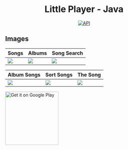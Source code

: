 <h1 align="center">Little Player - Java</h1>

<p align="center">
  <a href="https://android-arsenal.com/api?level=25"><img alt="API" src="https://img.shields.io/badge/API-23%2B-brightgreen.svg?style=flat"/></a>
</p>

## Images
Songs | Albums | Song Search 
--- | --- | --- | 
![](https://blogger.googleusercontent.com/img/b/R29vZ2xl/AVvXsEgJYDZw6dpWpKUIknfvG7rWREPSdHtjnfrAlolao391uR5mQu1h6_PK5ywGRzL39VAWTmzLMZn5eZePkQfBz0Lt8IZ0z4UTMoxDV-1rOSdc7ykRYNHyQKF5yguGdG8YVURIV0tiM9FIkdCPWpo0q96aTUwLp6ro4nqhKJiIFSaKVCjMNUZN-xksPV4m6w/s2400/01.jpg) | ![](https://blogger.googleusercontent.com/img/b/R29vZ2xl/AVvXsEhRCfhUYysf5nkHxFDhDbHLWFQ0UaK7GULLc17PZXKLaEcNRprTdtvCd1o50eCRAETW5BB6rCZR2mz6R9jKyiY5SC6NK254ayeTzOlKTfquIx6PZhO4loEUY2hKakMqQl1pcuC-Ez_dLn2eiWII0EBPrwhhQ73kEyDh2_JmOJrAXKmOOk6M-kGfdhxDBw/s2400/02.jpg) | ![](https://blogger.googleusercontent.com/img/b/R29vZ2xl/AVvXsEi26XBE-8xKgT1wqHMjCTtUnn4U6uocm8N-M-EHrCpFxtpi0S9484ccPBq1NimxJbmvybyENQ4aMenHg46kz3q3qffLldzPloQp853paQ0nx2ZpAGx3CarVzcbJRO7X_7ie65GC4M1MgQMxwdrlWDlMMrIvTOk5jRzeg5BXeWDReISodKpGUZYzv3I2JQ/s2400/03.jpg) | 

| Album Songs | Sort Songs | The Song 
--- | --- | --- | 
![](https://blogger.googleusercontent.com/img/b/R29vZ2xl/AVvXsEjoFsIs6DiSAm_MZIkxGf8ZKfmLM-B4G-bSEEhT_skdU4269Njj4xwZmGn2A7CN6ZcVIOPBYGFP8wH0E6F13V5qtZ87TXYH-Z2Lmz207Z5QVFY0lG5fmu7mZIZZzlgMoAeoGS5c7cc9zzgDZ5frVbVwnjqlM8TsxeCy9wJpeYmA7YXXLmupt7wzQFFKFg/s2400/04.jpg) | ![](https://blogger.googleusercontent.com/img/b/R29vZ2xl/AVvXsEgeiX0zywXiAjfg34VDe1aLl9ojsi74z82TO8cuSguXUhIfEq4yxUAgk11x6PRAKM5WD8QtKTWea4a4STMey4RVynlqdYcHK5U-TwT-84GoNDBFAqgvSNiIsjt7bYRiz5S52QT1kCVma_vp3UwbpC5F4L9TEg96_3a15yTHdiVlQlGPZ459s2_LLLvLsg/s2400/05.jpg) | ![](https://blogger.googleusercontent.com/img/a/AVvXsEgSF3Ipt8pRoLP3DJydVyUNH_K_JodtRfLK9O8kmutdo529Rf4MryDZayzh7-xHmCd0NwUSP0dxbHHMcrwG4Di-TPNciUNw2nlVgXGb9j61OJjWn4iUvcQpqNqs530pJNWXA25BLj2ERhzZQ1FpjyAsnZMriYEgbw6LDdFb-cipkg0M6gTj3tE64PGJEQ) | 

<a href='https://play.google.com/store/apps/details?id=com.flatcode.littleplayer'><img alt='Get it on Google Play' src='https://play.google.com/intl/en_us/badges/images/generic/en_badge_web_generic.png' width="170px"/></a>
<br />
